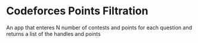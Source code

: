 # Codeforces Points Filtration

An app that enteres N number of contests and points for each question and returns a list of the handles 
and points
